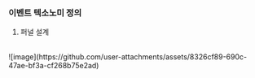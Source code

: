 ### 이벤트 텍소노미 정의
1. 퍼널 설계
<br>
![image](https://github.com/user-attachments/assets/8326cf89-690c-47ae-bf3a-cf268b75e2ad)

